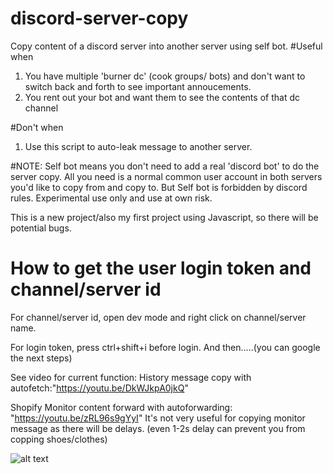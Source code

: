 # discord-server-copy
Copy content of a discord server into another server using self bot.
#Useful when
1. You have multiple 'burner dc' (cook groups/ bots) and don't want to switch back and forth to see important annoucements.
2. You rent out your bot and want them to see the contents of that dc channel

#Don't when
1. Use this script to auto-leak message to another server.



#NOTE:
Self bot means you don't need to add a real 'discord bot' to do the server copy. All you need is a normal common user account in both servers you'd like to copy from and copy to. But Self bot is forbidden by discord rules. Experimental use only and use at own risk.

This is a new project/also my first project using Javascript, so there will be potential bugs.

# How to get the user login token and channel/server id

For channel/server id, open dev mode and right click on channel/server name.

For login token, press ctrl+shift+i before login. And then.....(you can google the next steps)


See video for current function:
History message copy with autofetch:"https://youtu.be/DkWJkpA0jkQ"

Shopify Monitor content forward with autoforwarding: "https://youtu.be/zRL96s9gYyI"
It's not very useful for copying monitor message as there will be delays.
(even 1-2s delay can prevent you from copping shoes/clothes)


![alt text](https://i.imgur.com/vmG2Yha.png)
